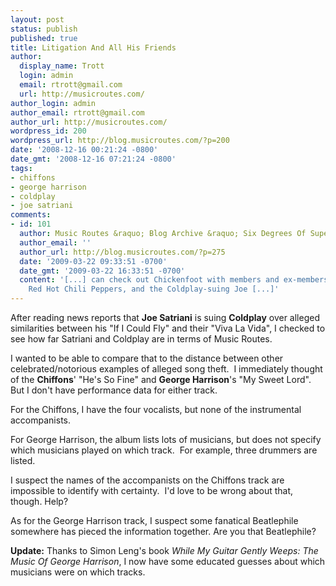 ```yaml
---
layout: post
status: publish
published: true
title: Litigation And All His Friends
author:
  display_name: Trott
  login: admin
  email: rtrott@gmail.com
  url: http://musicroutes.com/
author_login: admin
author_email: rtrott@gmail.com
author_url: http://musicroutes.com/
wordpress_id: 200
wordpress_url: http://blog.musicroutes.com/?p=200
date: '2008-12-16 00:21:24 -0800'
date_gmt: '2008-12-16 07:21:24 -0800'
tags:
- chiffons
- george harrison
- coldplay
- joe satriani
comments:
- id: 101
  author: Music Routes &raquo; Blog Archive &raquo; Six Degrees Of Supergroups
  author_email: ''
  author_url: http://blog.musicroutes.com/?p=275
  date: '2009-03-22 09:33:51 -0700'
  date_gmt: '2009-03-22 16:33:51 -0700'
  content: '[...] can check out Chickenfoot with members and ex-members of Van Halen,
    Red Hot Chili Peppers, and the Coldplay-suing Joe [...]'
---
```

<p>After reading news reports that <strong>Joe Satriani</strong> is suing <strong>Coldplay</strong> over alleged similarities between his "If I Could Fly" and their "Viva La Vida", I checked to see how far Satriani and Coldplay are in terms of Music Routes.</p>
<p>I wanted to be able to compare that to the distance between other celebrated/notorious examples of alleged song theft.  I immediately thought of the <strong>Chiffons</strong>' "He's So Fine" and <strong>George Harrison</strong>'s "My Sweet Lord".  But I don't have performance data for either track.</p>
<p>For the Chiffons, I have the four vocalists, but none of the instrumental accompanists.</p>
<p>For George Harrison, the album lists lots of musicians, but does not specify which musicians played on which track.  For example, three drummers are listed.</p>
<p>I suspect the names of the accompanists on the Chiffons track are impossible to identify with certainty.  I'd love to be wrong about that, though. Help?</p>
<p>As for the George Harrison track, I suspect some fanatical Beatlephile somewhere has pieced the information together. Are you that Beatlephile?</p>
<p><strong>Update:</strong> Thanks to Simon Leng's book <em>While My Guitar Gently Weeps: The Music Of George Harrison</em>, I now have some educated guesses about which musicians were on which tracks.</p>
